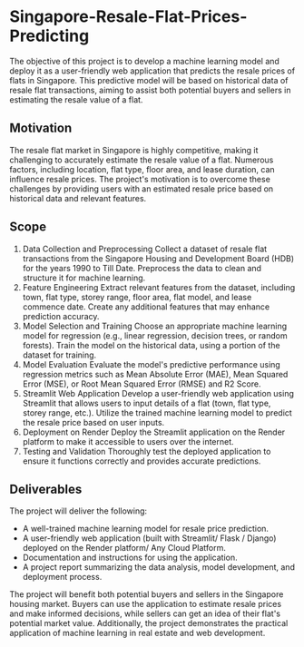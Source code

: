 # Singapore-Resale-Flat-Prices-Predicting

The objective of this project is to develop a machine learning model and deploy it as a user-friendly web application that predicts the resale prices of flats in Singapore. This predictive model will be based on historical data of resale flat transactions, aiming to assist both potential buyers and sellers in estimating the resale value of a flat.

## Motivation
The resale flat market in Singapore is highly competitive, making it challenging to accurately estimate the resale value of a flat. Numerous factors, including location, flat type, floor area, and lease duration, can influence resale prices. The project's motivation is to overcome these challenges by providing users with an estimated resale price based on historical data and relevant features.

## Scope
1. Data Collection and Preprocessing
Collect a dataset of resale flat transactions from the Singapore Housing and Development Board (HDB) for the years 1990 to Till Date.
Preprocess the data to clean and structure it for machine learning.
2. Feature Engineering
Extract relevant features from the dataset, including town, flat type, storey range, floor area, flat model, and lease commence date.
Create any additional features that may enhance prediction accuracy.
3. Model Selection and Training
Choose an appropriate machine learning model for regression (e.g., linear regression, decision trees, or random forests).
Train the model on the historical data, using a portion of the dataset for training.
4. Model Evaluation
Evaluate the model's predictive performance using regression metrics such as Mean Absolute Error (MAE), Mean Squared Error (MSE), or Root Mean Squared Error (RMSE) and R2 Score.
5. Streamlit Web Application
Develop a user-friendly web application using Streamlit that allows users to input details of a flat (town, flat type, storey range, etc.).
Utilize the trained machine learning model to predict the resale price based on user inputs.
6. Deployment on Render
Deploy the Streamlit application on the Render platform to make it accessible to users over the internet.
7. Testing and Validation
Thoroughly test the deployed application to ensure it functions correctly and provides accurate predictions.

## Deliverables
The project will deliver the following:

- A well-trained machine learning model for resale price prediction.
- A user-friendly web application (built with Streamlit/ Flask / Django) deployed on the Render platform/ Any Cloud Platform.
- Documentation and instructions for using the application.
- A project report summarizing the data analysis, model development, and deployment process.

The project will benefit both potential buyers and sellers in the Singapore housing market. Buyers can use the application to estimate resale prices and make informed decisions, while sellers can get an idea of their flat's potential market value. Additionally, the project demonstrates the practical application of machine learning in real estate and web development.
